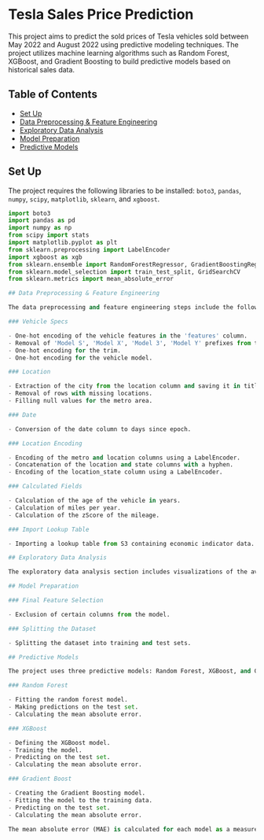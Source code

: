 # Tesla Sales Price Prediction

This project aims to predict the sold prices of Tesla vehicles sold between May 2022 and August 2022 using predictive modeling techniques. The project utilizes machine learning algorithms such as Random Forest, XGBoost, and Gradient Boosting to build predictive models based on historical sales data.

## Table of Contents

- [Set Up](#set-up)
- [Data Preprocessing & Feature Engineering](#data-preprocessing--feature-engineering)
- [Exploratory Data Analysis](#exploratory-data-analysis)
- [Model Preparation](#model-preparation)
- [Predictive Models](#predictive-models)

## Set Up

The project requires the following libraries to be installed: `boto3`, `pandas`, `numpy`, `scipy`, `matplotlib`, `sklearn`, and `xgboost`.

```python
import boto3
import pandas as pd
import numpy as np
from scipy import stats
import matplotlib.pyplot as plt
from sklearn.preprocessing import LabelEncoder
import xgboost as xgb
from sklearn.ensemble import RandomForestRegressor, GradientBoostingRegressor
from sklearn.model_selection import train_test_split, GridSearchCV
from sklearn.metrics import mean_absolute_error

## Data Preprocessing & Feature Engineering

The data preprocessing and feature engineering steps include the following:

### Vehicle Specs

- One-hot encoding of the vehicle features in the 'features' column.
- Removal of 'Model S', 'Model X', 'Model 3', 'Model Y' prefixes from trim values.
- One-hot encoding for the trim.
- One-hot encoding for the vehicle model.

### Location

- Extraction of the city from the location column and saving it in title case.
- Removal of rows with missing locations.
- Filling null values for the metro area.

### Date

- Conversion of the date column to days since epoch.

### Location Encoding

- Encoding of the metro and location columns using a LabelEncoder.
- Concatenation of the location and state columns with a hyphen.
- Encoding of the location_state column using a LabelEncoder.

### Calculated Fields

- Calculation of the age of the vehicle in years.
- Calculation of miles per year.
- Calculation of the zScore of the mileage.

### Import Lookup Table

- Importing a lookup table from S3 containing economic indicator data.

## Exploratory Data Analysis

The exploratory data analysis section includes visualizations of the average Tesla model prices by week and the counts of Tesla models sold by week.

## Model Preparation

### Final Feature Selection

- Exclusion of certain columns from the model.

### Splitting the Dataset

- Splitting the dataset into training and test sets.

## Predictive Models

The project uses three predictive models: Random Forest, XGBoost, and Gradient Boosting.

### Random Forest

- Fitting the random forest model.
- Making predictions on the test set.
- Calculating the mean absolute error.

### XGBoost

- Defining the XGBoost model.
- Training the model.
- Predicting on the test set.
- Calculating the mean absolute error.

### Gradient Boost

- Creating the Gradient Boosting model.
- Fitting the model to the training data.
- Predicting on the test set.
- Calculating the mean absolute error.

The mean absolute error (MAE) is calculated for each model as a measure of prediction accuracy.
